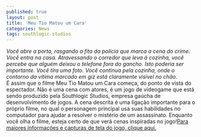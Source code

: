 ```yaml
---
published: true
layout: post
title: 'Meu Tio Matou um Cara'
categories: News
tags: southlogic-studios
---
```

<span style="font-style: italic;">Você abre a porta, rasgando a fita da polícia que marca a cena do crime. Você entra na casa. Atravessando o corredor que leva à cozinha, você percebe que alguém deixou o telefone fora do gancho. Isto poderia ser importante. Você tira uma foto. Você continua pela cozinha, onde o contorno da vítima marcado em giz está claramente visível no chão.</span><br style="font-style: italic;" />
É assim que o filme Meu Tio Matou um Cara começa, do ponto de vista do espectador. Não é uma cena com atores, é um jogo de videogame que está sendo produzido pela Southlogic Studios, empresa gaúcha de desenvolvimento de jogos. A cena descrita é uma ligação importante para o próprio filme, no qual o personagem principal usa suas habilidades no computador para ajudar a resolver o mistério de um assassinato. Enquanto você olha o filme, esteja certo de que verá cenas inspiradas no jogo!<a href="http://www.southlogic.com.br/projects/meutio.php?language=2">Para maiores informações e capturas de tela do jogo, clique aqui.</a>



